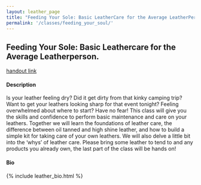 ```yaml
---
layout: leather_page
title: "Feeding Your Sole: Basic LeatherCare for the Average LeatherPerson"
permalink: '/classes/feeding_your_soul/'
---
```


## Feeding Your Sole: Basic Leathercare for the Average Leatherperson.
<a href="/pdf/FeedingYourSoleHandout.pdf">handout link </a>

#### Description
Is your leather feeling dry? Did it get dirty from that kinky camping trip? Want to get your leathers looking sharp for that event tonight? Feeling overwhelmed about where to start? Have no fear! This class will give you the skills and confidence to perform basic maintenance and care on your leathers. Together we will learn the foundations of leather care, the difference between oil tanned and high shine leather, and how to build a simple kit for taking care of your own leathers. We will also delve a little bit into the ‘whys’ of leather care. Please bring some leather to tend to and any products you already own, the last part of the class will be hands on!


#### Bio
{% include leather_bio.html %}
